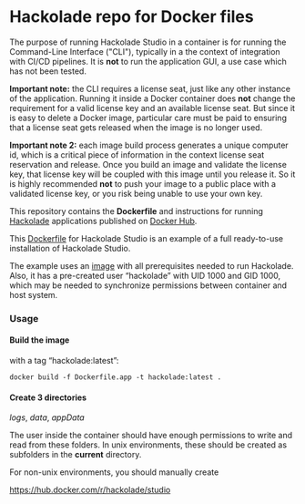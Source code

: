 # Hackolade repo for Docker files

The purpose of running Hackolade Studio in a container is for running the Command-Line Interface ("CLI"), typically in a the context of integration with CI/CD pipelines.  It is **not** to run the application GUI, a use case which has not been tested.

**Important note:** the CLI  requires a license seat, just like any other instance of the application.  Running it inside a Docker container does **not** change the requirement for a valid license key and an available license seat.  But since it is easy to delete a Docker image, particular care must be paid to ensuring that a license seat gets released when the image is no longer used.

**Important note 2:** each image build process generates a unique computer id, which is a critical piece of information in the context license seat reservation and release.  Once you build an image and validate the license key, that license key will be coupled with this image until you release it.  So it is highly recommended **not** to push your image to a public place with a validated license key, or you risk being unable to use your own key.



This repository contains the **Dockerfile** and instructions for running [Hackolade](https://hackolade.com) applications published on [Docker Hub](https://hub.docker.com/).

This [Dockerfile](Studio/Dockerfile.app) for Hackolade Studio is an example of a full ready-to-use installation of Hackolade Studio.

The example uses an [image](https://hub.docker.com/layers/156675526/hackolade/studio/0.0.1/images/sha256-e07bd24cb67b0b6ccc59cee52fe563fd3a9f52f840e1776fcd446b3ec00c7cff?context=explore) with all prerequisites needed to run Hackolade. Also, it has a pre-created user “hackolade” with UID 1000 and GID 1000, which may be needed to synchronize permissions between container and host system.



### Usage

#### Build the image

with a tag “hackolade:latest”:

`docker build -f Dockerfile.app -t hackolade:latest .`

#### Create 3 directories

*logs*, *data*, *appData*

The user inside the container should have enough permissions to write and read from these folders.  In unix environments, these should be created as subfolders in the **current** directory.  

For non-unix environments, you should manually create 

<to be continued>



https://hub.docker.com/r/hackolade/studio



